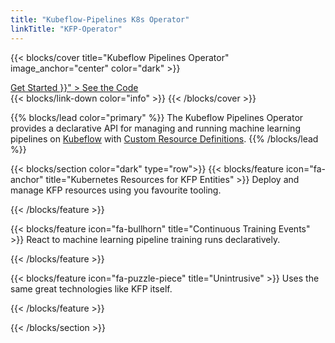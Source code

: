 ```yaml
---
title: "Kubeflow-Pipelines K8s Operator"
linkTitle: "KFP-Operator"
---
```


<!-- Hero section -->
{{< blocks/cover title="Kubeflow Pipelines Operator" image_anchor="center" color="dark" >}}
<div class="mx-auto">
  <p class="lead mt-5"></p>
  <a
    class="btn btn-lg btn-primary mr-3 mb-4"
    href="docs/getting-started/overview"
  >
    Get Started <i class="fas fa-arrow-alt-circle-right ml-2"></i>
  </a>
  <a
    class="btn btn-lg btn-secondary mr-3 mb-4"
    href="{{< param "github_project_repo" >}}"
  >
    See the Code <i class="fab fa-github ml-2"></i>
  </a>
</div>
{{< blocks/link-down color="info" >}}
{{< /blocks/cover >}}

{{% blocks/lead color="primary" %}}
The Kubeflow Pipelines Operator provides a declarative API for managing and running machine learning pipelines on [Kubeflow](https://www.kubeflow.org) with [Custom Resource Definitions](https://kubernetes.io/docs/concepts/extend-kubernetes/api-extension/custom-resources/).
{{% /blocks/lead %}}

{{< blocks/section color="dark" type="row">}}
{{< blocks/feature icon="fa-anchor" title="Kubernetes Resources for KFP Entities" >}}
Deploy and manage KFP resources using you favourite tooling.

{{< /blocks/feature >}}

{{< blocks/feature icon="fa-bullhorn" title="Continuous Training Events" >}}
React to machine learning pipeline training runs declaratively.

{{< /blocks/feature >}}

{{< blocks/feature icon="fa-puzzle-piece" title="Unintrusive" >}}
Uses the same great technologies like KFP itself.

{{< /blocks/feature >}}

{{< /blocks/section >}}

